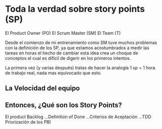 Toda la verdad sobre story points (SP)
====

El Product Owner (PO)
El Scrum Master (SM)
El Team (T)

Desde el comienzo de mi entrenamiento como SM tuve muchos problemas con la definición de los SP, ya que estamos acostumbrados a medir las 
tareas en horas el hecho de cambiar esta idea crea un choque de conceptos el cual es difícil de digerir en los primeros intentos.

La primera vez (y varias después) tratas de hacer la analogía 1 sp = 1 hora de trabajo real, nada mas equivocado que esto.

La Velocidad del equipo
----


Entonces, ¿Qué son los Story Points?
----

El product Backlog
...Definition of Done
...Criterios de Aceptación
...TDD
Priorización de los PBI




[1]: http://www.mountaingoatsoftware.com/blog/story-points-are-still-about-effort
[2]: https://docs.google.com/presentation/d/1BgLo-_g1rZvFrz1BaY7Q8uqt1VUTv8LfV8KlfIr73x4/pub?start=false&loop=false&delayms=3000&slide=id.p

